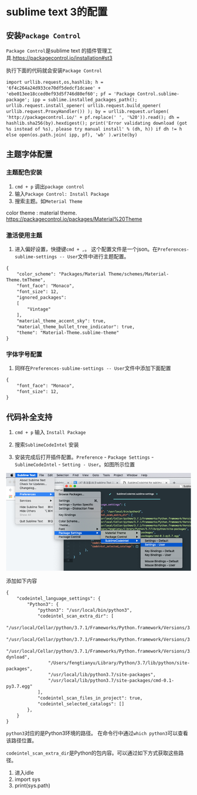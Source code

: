 # sublime text 3的配置

## 安装`Package Control`

`Package Control`是sublime text 的插件管理工具.https://packagecontrol.io/installation#st3

执行下面的代码就会安装`Package Control`

```
import urllib.request,os,hashlib; h = '6f4c264a24d933ce70df5dedcf1dcaee' + 'ebe013ee18cced0ef93d5f746d80ef60'; pf = 'Package Control.sublime-package'; ipp = sublime.installed_packages_path(); urllib.request.install_opener( urllib.request.build_opener( urllib.request.ProxyHandler()) ); by = urllib.request.urlopen( 'http://packagecontrol.io/' + pf.replace(' ', '%20')).read(); dh = hashlib.sha256(by).hexdigest(); print('Error validating download (got %s instead of %s), please try manual install' % (dh, h)) if dh != h else open(os.path.join( ipp, pf), 'wb' ).write(by) 
```

## 主题字体配置

### 主题配色安装

1. `cmd + p` 调出`package control`
2. 输入`Package Control: Install Package`
3. 搜索主题。如`Meterial Theme`

color theme : material theme. https://packagecontrol.io/packages/Material%20Theme

### 激活使用主题

1. 进入偏好设置，快捷键`cmd + ,`。 这个配置文件是一个json。在`Preferences-sublime-settings -- User`文件中进行主题配置。

```
{
	"color_scheme": "Packages/Material Theme/schemes/Material-Theme.tmTheme",
	"font_face": "Monaco",
	"font_size": 12,
	"ignored_packages":
	[
		"Vintage"
	],
	"material_theme_accent_sky": true,
	"material_theme_bullet_tree_indicator": true,
	"theme": "Material-Theme.sublime-theme"
}
```

### 字体字号配置

1. 同样在`Preferences-sublime-settings -- User`文件中添加下面配置

```
{
	"font_face": "Monaco",
	"font_size": 12,
}
```

## 代码补全支持

1. `cmd + p` 输入 `Install Package`

2. 搜索`SublimeCodeIntel` 安装

3. 安装完成后打开插件配置。`Preference` - `Package Settings` - `SublimeCodeIntel` - `Setting - User`。如图所示位置

![subliem plugin config](https://github.com/cocacola-ty/Images/blob/master/sublime_codeintel_config.png?raw=true)

添加如下内容

```
{
	"codeintel_language_settings": {
		"Python3": {
			"python3": "/usr/local/bin/python3",
			"codeintel_scan_extra_dir": [
				"/usr/local/Cellar/python/3.7.1/Frameworks/Python.framework/Versions/3.7/lib/python37.zip",
				"/usr/local/Cellar/python/3.7.1/Frameworks/Python.framework/Versions/3.7/lib/python3.7", 
				"/usr/local/Cellar/python/3.7.1/Frameworks/Python.framework/Versions/3.7/lib/python3.7/lib-dynload",
				"/Users/fengtianyu/Library/Python/3.7/lib/python/site-packages",
				"/usr/local/lib/python3.7/site-packages",
				"/usr/local/lib/python3.7/site-packages/cmd-0.1-py3.7.egg"
			],
			"codeintel_scan_files_in_project": true,
			"codeintel_selected_catalogs": []
		},
	}
}
```

`python3`对应的是Python3环境的路径。 在命令行中通过`which python3`可以查看该路径位置。

`codeintel_scan_extra_dir`是Python的包内容。可以通过如下方式获取这些路径。

1. 进入idle
2. import sys
3. print(sys.path)




